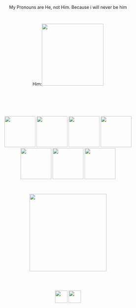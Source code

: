 <br>
<br>
<br>
<br>
<br>
<p align="center">My Pronouns are He, not Him. Because i will never be him</p>
<br>
<p align="center"> 
  Him:<img src="https://media.tenor.com/kSiC-0wGr4kAAAAd/monkey-technology.gif" width="200">
</p>
<br>
<br>
<br>
<br>
<p align="center">
  <img src="https://camo.githubusercontent.com/1f14c9c472b21cf8790a4fb6914be3a3181e957ecc2b397775f06a989d20cb37/68747470733a2f2f70726f66696c696e61746f722e7269736861762e6465762f736b696c6c732d6173736574732f637373332d6f726967696e616c2d776f72646d61726b2e737667" width="100">
  <img src="https://camo.githubusercontent.com/bfa71fe5e1eb3ca57a7e4ef9c6b2ca21414c4fdab27ac6861e211e7cfe8f7d9f/68747470733a2f2f70726f66696c696e61746f722e7269736861762e6465762f736b696c6c732d6173736574732f68746d6c352d6f726967696e616c2d776f72646d61726b2e737667" width="100">
  <img src="https://media3.giphy.com/media/ln7z2eWriiQAllfVcn/200w.webp" width="100">
  <img src="https://camo.githubusercontent.com/cda2bff49eb0cd388393e08dd91cc3cf461f095e387d3fdcb8648ab0418010aa/68747470733a2f2f692e67697068792e636f6d2f6d656469612f654e41736a4f353574506267616f72376d612f323030772e77656270" width="100">
  <img src="https://i.giphy.com/media/LMt9638dO8dftAjtco/200.webp" width="100">
  <img src="https://i.giphy.com/media/KzJkzjggfGN5Py6nkT/200.webp" width="100">
  <img src="https://i.giphy.com/media/IdyAQJVN2kVPNUrojM/200.webp" width="100"></p>
<br>
<p align="center">
  <img src="https://camo.githubusercontent.com/936a08778c7e4885053d148c07bbd2339dfbdd80/68747470733a2f2f6665726f73732e6e65742f782f6e6f6465322e676966" width="250">
</p>
<br>
<br>
<p align="center">
<a href="https://www.linkedin.com/in/theo-melgar-570059252/" target="_blank"><img align="center" src="https://cdn.jsdelivr.net/npm/simple-icons@3.0.1/icons/linkedin.svg" height="40" width="40" /></a>
<a href="https://instagram.com/theogmelgar" target="_blank"><img align="center" src="https://cdn.jsdelivr.net/npm/simple-icons@3.0.1/icons/instagram.svg" height="40" width="40" /></a>
</p>
<br>
<br>
<br>
